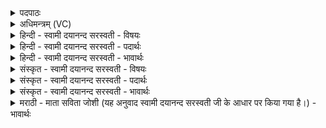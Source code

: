 <details><summary>पदपाठः</summary>

पृ॒थि॒वी। च॒। मे॒। इन्द्रः॑। च॒। मे॒। अ॒न्तरि॑क्षम्। च॒। मे॒। इन्द्रः॑। च॒। मे॒। द्यौः। च॒। मे॒। इन्द्रः॑। च॒। मे॒। समाः॑। च॒। मे॒। इन्द्रः॑। च॒। मे॒। नक्ष॑त्राणि। च॒। मे॒। इन्द्रः॑। च॒। मे॒। दिशः॑। च॒। मे॒। इन्द्रः॑। च॒। मे॒। य॒ज्ञेन॑। क॒ल्प॒न्ता॒म्। १८।
</details>

<details><summary>अधिमन्त्रम् (VC)</summary>

- राज्यैश्वर्यादियुक्तात्मा देवता
- देवा ऋषयः
- भुरिक् शक्वरी
- धैवतः
</details>

<details><summary>हिन्दी - स्वामी दयानन्द सरस्वती - विषयः</summary>

फिर उसी विषय को अगले मन्त्र में कहा है ॥
</details>

<details><summary>हिन्दी - स्वामी दयानन्द सरस्वती - पदार्थः</summary>

पदार्थान्वयभाषाः -  (मे) मेरी (पृथिवी) विस्तारयुक्त भूमि (च) और उसमें स्थित जो पदार्थ (मे) मेरी (इन्द्रः) बिजुलीरूप क्रिया (च) और बल देनेवाली व्यायाम आदि क्रिया (मे) मेरा (अन्तरिक्षम्) विनाशरहित आकाश (च) और आकाश में ठहरे हुए सब पदार्थ (मे) मेरा (इन्द्रः) समस्त ऐश्वर्य का आधार (च) और उस का करना (मे) मेरी (द्यौः) प्रकाश के काम करानेवाली विद्या (च) और उसके सिद्ध करानेवाले पदार्थ (मे) मेरा (इन्द्रः) सब पदार्थों को छिन्न-भिन्न करनेवाला सूर्य आदि (च) और छिन्न-भिन्न करने योग्य पदार्थ (मे) मेरी (समाः) वर्ष (च) और क्षण, पल, विपल, घटी, मुहूर्त, दिन आदि (मे) मेरा (इन्द्रः) समय के ज्ञान का निमित्त (च) और गणितविद्या (मे) मेरे (नक्षत्राणि) नक्षत्र अर्थात् जो कारण रूप से स्थिर रहते, किन्तु नष्ट नहीं होते, वे लोक (च) और उनके साथ सम्बन्ध रखनेवाले प्राणी आदि (मे) मेरी (इन्द्रः) लोक-लोकान्तरों में स्थित होनेवाली बिजुली (च) और बिजुली के संयोग करते हुए उन लोकों में रहनेवाले पदार्थ (मे) मेरी (दिशः) पूर्व आदि दिशा (च) और उनमें ठहरी हुई वस्तु तथा (मे) मेरा (इन्द्रः) दिशाओं के ज्ञान का देनेवाला (च) और ध्रुव का तारा ये सब पदार्थ (यज्ञेन) पृथिवी और समय के विशेष ज्ञान देनेवाले काम से (कल्पन्ताम्) समर्थ होवें ॥१८ ॥
</details>

<details><summary>हिन्दी - स्वामी दयानन्द सरस्वती - भावार्थः</summary>

भावार्थभाषाः -  मनुष्य लोग पृथिवी आदि पदार्थों और उनमें ठहरी हुई बिजुली आदि को जब तक नहीं जानते, तब तक ऐश्वर्य को नहीं प्राप्त होते ॥१८ ॥
</details>

<details><summary>संस्कृत - स्वामी दयानन्द सरस्वती - विषयः</summary>

पुनस्तमेव विषयमाह ॥
</details>

<details><summary>संस्कृत - स्वामी दयानन्द सरस्वती - पदार्थः</summary>

पदार्थान्वयभाषाः -  मे पृथिवी च म इन्द्रश्च मेऽन्तरिक्षं च म इन्द्रश्च मे द्यौश्च म इन्द्रश्च मे समाश्च म इन्द्रश्च मे नक्षत्राणि च म इन्द्रश्च मे दिशश्च म इन्द्रश्च यज्ञेन कल्पन्ताम् ॥१८ ॥
</details>

<details><summary>संस्कृत - स्वामी दयानन्द सरस्वती - भावार्थः</summary>

भावार्थभाषाः -  मनुष्या पृथिव्यादिपदार्थांस्तत्रस्थां विद्युतं च यावन्न जानन्ति, तावदैश्वर्यं नह्याप्नुवन्ति ॥१८ ॥
</details>

<details><summary>मराठी - माता सविता जोशी (यह अनुवाद स्वामी दयानन्द सरस्वती जी के आधार पर किया गया है।) - भावार्थः</summary>

भावार्थभाषाः -  जोपर्यंत माणसे पृथ्वी व त्यात असलेली विद्युत वगैरेना जाणत नाहीत तोपर्यंत ऐश्वर्य प्राप्त करू शकत नाहीत.
</details>